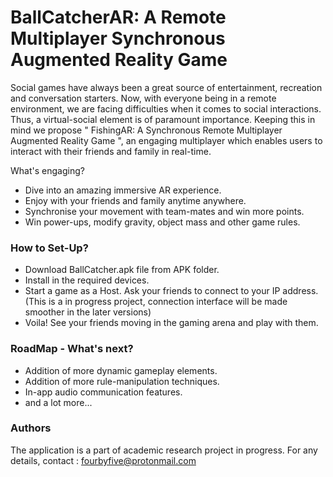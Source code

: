 # BallCatcherAR: A Remote Multiplayer Synchronous Augmented Reality Game 

Social games have always been a great source of entertainment, recreation and conversation starters. Now, with everyone being in a remote environment, we are facing difficulties when it comes to social interactions. Thus, a virtual-social element is of paramount importance. Keeping this in mind we propose " FishingAR: A Synchronous Remote Multiplayer Augmented Reality Game ", an engaging multiplayer which enables users to interact with their friends and family in real-time.

What's engaging?
  - Dive into an amazing immersive AR experience.
  - Enjoy with your friends and family anytime anywhere.
  - Synchronise your movement with team-mates and win more points.
  - Win power-ups, modify gravity, object mass and other game rules.

### How to Set-Up?

- Download BallCatcher.apk file from APK folder.
- Install in the required devices.
- Start a game as a Host. Ask your friends to connect to your IP address. (This is a in progress project, connection interface will be made smoother in the later versions)
- Voila! See your friends moving in the gaming arena and play with them.

### RoadMap - What's next?

- Addition of more dynamic gameplay elements.
- Addition of more rule-manipulation techniques.
- In-app audio communication features.
- and a lot more...

### Authors 
The application is a part of academic research project in progress.
For any details, contact : fourbyfive@protonmail.com
